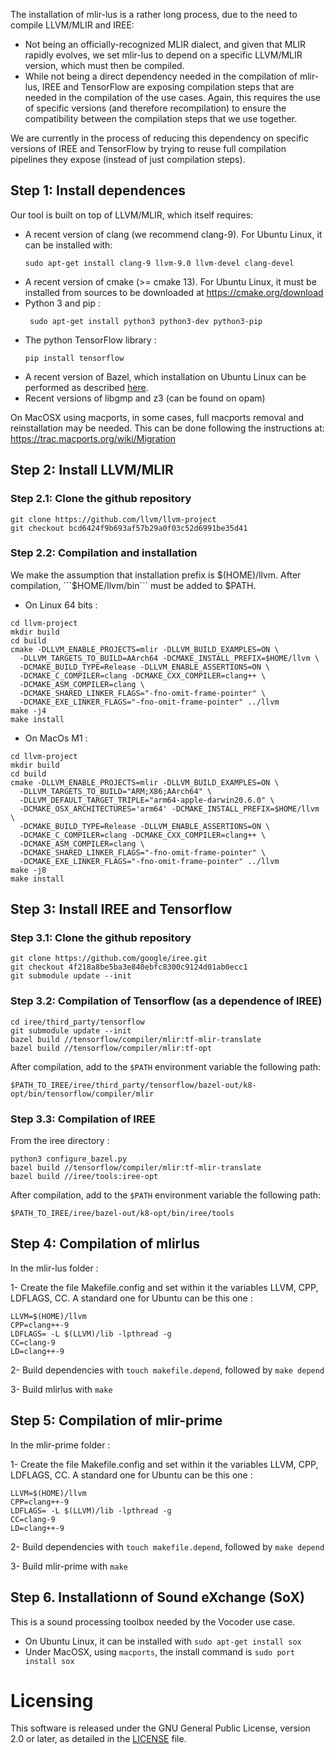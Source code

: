 The installation of mlir-lus is a rather long process, due to the 
need to compile LLVM/MLIR and IREE:
* Not being an officially-recognized MLIR dialect, and given that
  MLIR rapidly evolves, we set mlir-lus to depend on a specific
  LLVM/MLIR version, which must then be compiled.
* While not being a direct dependency needed in the compilation
  of mlir-lus, IREE and TensorFlow are exposing compilation
  steps that are needed in the compilation of the use cases.
  Again, this requires the use of specific versions (and therefore
  recompilation) to ensure the compatibility between the compilation
  steps that we use together.
  
We are currently in the process of reducing this dependency on 
specific versions of IREE and TensorFlow by trying to reuse full
compilation pipelines they expose (instead of just compilation
steps). 

## Step 1: Install dependences
Our tool is built on top of LLVM/MLIR, which itself requires:
* A recent version of clang (we recommend clang-9). For Ubuntu Linux, it can 
  be installed with:
  ```
  sudo apt-get install clang-9 llvm-9.0 llvm-devel clang-devel
  ```
* A recent version of cmake (>= cmake 13). For Ubuntu Linux, it must be 
  installed from sources to be downloaded at https://cmake.org/download
* Python 3 and pip :
  ```
   sudo apt-get install python3 python3-dev python3-pip
   ```
* The python TensorFlow library :
   ```
   pip install tensorflow
   ```
* A recent version of Bazel, which installation on Ubuntu Linux can be 
  performed as described 
  [here](https://docs.bazel.build/versions/main/install-ubuntu.html).
* Recent versions of libgmp and z3 (can be found on opam)

On MacOSX using macports, in some cases, full macports removal and 
reinstallation may be needed. This can be done following the instructions
at: https://trac.macports.org/wiki/Migration

## Step 2: Install LLVM/MLIR
### Step 2.1: Clone the github repository
```
git clone https://github.com/llvm/llvm-project
git checkout bcd6424f9b693af57b29a0f03c52d6991be35d41
```
### Step 2.2: Compilation and installation
We make the assumption that installation prefix is $(HOME)/llvm. 
After compilation, ```$HOME/llvm/bin``` must be added to $PATH.
- On Linux 64 bits :
```
cd llvm-project
mkdir build
cd build
cmake -DLLVM_ENABLE_PROJECTS=mlir -DLLVM_BUILD_EXAMPLES=ON \
  -DLLVM_TARGETS_TO_BUILD=AArch64 -DCMAKE_INSTALL_PREFIX=$HOME/llvm \
  -DCMAKE_BUILD_TYPE=Release -DLLVM_ENABLE_ASSERTIONS=ON \
  -DCMAKE_C_COMPILER=clang -DCMAKE_CXX_COMPILER=clang++ \
  -DCMAKE_ASM_COMPILER=clang \
  -DCMAKE_SHARED_LINKER_FLAGS="-fno-omit-frame-pointer" \
  -DCMAKE_EXE_LINKER_FLAGS="-fno-omit-frame-pointer" ../llvm
make -j4
make install
```
- On MacOs M1 :
```
cd llvm-project
mkdir build
cd build
cmake -DLLVM_ENABLE_PROJECTS=mlir -DLLVM_BUILD_EXAMPLES=ON \
  -DLLVM_TARGETS_TO_BUILD="ARM;X86;AArch64" \
  -DLLVM_DEFAULT_TARGET_TRIPLE="arm64-apple-darwin20.6.0" \
  -DCMAKE_OSX_ARCHITECTURES='arm64' -DCMAKE_INSTALL_PREFIX=$HOME/llvm \
  -DCMAKE_BUILD_TYPE=Release -DLLVM_ENABLE_ASSERTIONS=ON \
  -DCMAKE_C_COMPILER=clang -DCMAKE_CXX_COMPILER=clang++ \
  -DCMAKE_ASM_COMPILER=clang \
  -DCMAKE_SHARED_LINKER_FLAGS="-fno-omit-frame-pointer" \
  -DCMAKE_EXE_LINKER_FLAGS="-fno-omit-frame-pointer" ../llvm
make -j8
make install
```
	
## Step 3: Install IREE and Tensorflow
### Step 3.1: Clone the github repository
```
git clone https://github.com/google/iree.git
git checkout 4f218a8be5ba3e840ebfc8300c9124d01ab0ecc1
git submodule update --init
```
### Step 3.2: Compilation of Tensorflow (as a dependence of IREE)
```
cd iree/third_party/tensorflow
git submodule update --init
bazel build //tensorflow/compiler/mlir:tf-mlir-translate
bazel build //tensorflow/compiler/mlir:tf-opt
```

After compilation, add to the ```$PATH``` environment variable the 
following path:
```
$PATH_TO_IREE/iree/third_party/tensorflow/bazel-out/k8-opt/bin/tensorflow/compiler/mlir
```

### Step 3.3: Compilation of IREE
From the iree directory :
```
python3 configure_bazel.py
bazel build //tensorflow/compiler/mlir:tf-mlir-translate
bazel build //iree/tools:iree-opt
```
   
After compilation, add to the ```$PATH``` environment variable the 
following path: 
```
$PATH_TO_IREE/iree/bazel-out/k8-opt/bin/iree/tools
```

## Step 4: Compilation of mlirlus
In the mlir-lus folder :

1- Create the file Makefile.config and set within it the variables LLVM, CPP, 
   LDFLAGS, CC. A standard one for Ubuntu can be this one :
```
LLVM=$(HOME)/llvm
CPP=clang++-9
LDFLAGS= -L $(LLVM)/lib -lpthread -g
CC=clang-9
LD=clang++-9
```

2- Build dependencies with ```touch makefile.depend```, 
   followed by ```make depend```

3- Build mlirlus with ```make```

## Step 5: Compilation of mlir-prime

In the mlir-prime folder :

1- Create the file Makefile.config and set within it the variables LLVM, CPP, 
   LDFLAGS, CC. A standard one for Ubuntu can be this one :
```
LLVM=$(HOME)/llvm
CPP=clang++-9
LDFLAGS= -L $(LLVM)/lib -lpthread -g
CC=clang-9
LD=clang++-9
```

2- Build dependencies with ```touch makefile.depend```, 
   followed by ```make depend```

3- Build mlir-prime with ```make```

## Step 6. Installationn of Sound eXchange (SoX)
This is a sound processing toolbox needed by the Vocoder use case.
* On Ubuntu Linux, it can be installed with ```sudo apt-get install sox```
* Under MacOSX, using ```macports```, the install command 
  is ```sudo port install sox```


# Licensing

This software is released under the GNU General Public License, version 2.0 or later, as detailed in the [LICENSE](LICENSE) file.

